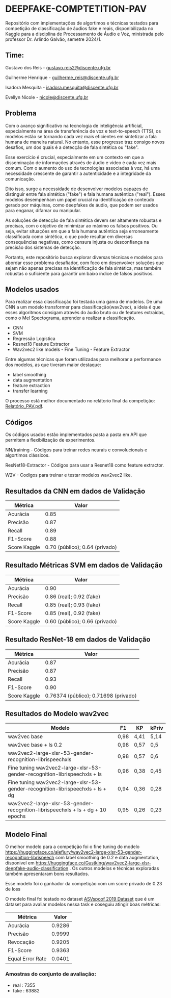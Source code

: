 # DEEPFAKE-COMPTETITION-PAV

Repositório com implementações de algortimos e técnicas testados para competição de classificação de áudios fake e reais, disponibilizada no Kaggle para a disciplina de Processamento de Áudio e Voz, ministrada pelo professor Dr. Arlindo Galvão, semetre 2024/1.

## Time:

Gustavo dos Reis - gustavo.reis2@discente.ufg.br

Guilherme Henrique - guilherme_reis@discente.ufg.br

Isadora Mesquita - isadora.mesquita@discente.ufg.br

Evellyn Nicole - nicole@discente.ufg.br

## Problema

Com o avanço significativo na tecnologia de inteligência artificial, especialmente na área de transferência de voz e text-to-speech (TTS), os modelos estão se tornando cada vez mais eficientes em sintetizar a fala humana de maneira natural. No entanto, esse progresso traz consigo novos desafios, um dos quais é a detecção de fala sintética ou "fake".

Esse exercício é crucial, especialmente em um contexto em que a disseminação de informações através de áudio e vídeo é cada vez mais comum. Com o aumento do uso de tecnologias associadas à voz, há uma necessidade crescente de garantir a autenticidade e a integridade da comunicação. 

Dito isso, surge a necessidade de desenvolver modelos capazes de distinguir entre fala sintética ("fake") e fala humana autêntica ("real"). Esses modelos desempenham um papel crucial na identificação de conteúdo gerado por máquinas, como deepfakes de áudio, que podem ser usados para enganar, difamar ou manipular.

As soluções de detecção de fala sintética devem ser altamente robustas e precisas, com o objetivo de minimizar ao máximo os falsos positivos. Ou seja, evitar situações em que a fala humana autêntica seja erroneamente classificada como sintética, o que pode resultar em diversas consequências negativas, como censura injusta ou desconfiança na precisão dos sistemas de detecção.

Portanto, este repositório busca explorar diversas técnicas e modelos para abordar esse problema desafiador, com foco em desenvolver soluções que sejam não apenas precisas na identificação de fala sintética, mas também robustas o suficiente para garantir um baixo índice de falsos positivos.

## Modelos usados
Para realizar essa classificação foi testada uma gama de modelos. De uma CNN a um modelo transformer para classificação(wav2vec), a ideia é que esses algoritmos consigam através do áudio bruto ou de features extraídas, como o Mel Spectograma, aprender a realizar a classificação.

* CNN
* SVM
* Regressão Logística
* Resnet18 Feature Extractor
* Wav2vec2 like models - Fine Tuning - Feature Extractor


Entre algumas técnicas que foram utilizadas para melhorar a performance dos modelos, as que tiveram maior destaque:
* label smoothing
* data augmentation
* feature extraction
* transfer learning

O processo está melhor documentado no relátorio final da competição: [Relatório_PAV.pdf](Relatório_PAV.pdf).

## Códigos

Os códigos usados estão implementados pasta a pasta em API que permitem a flexibilização de experimentos.

NN/training - Códigos para treinar redes neurais e convolucionais e algortimos clássicos.

ResNet18-Extractor - Códigos para usar a Resnet18 como feature extractor.

W2V - Codigos para treinar e testar modelos wav2vec2 like.

##  Resultados da CNN em dados de Validação

| Métrica        | Valor                  |
| -------------- | ---------------------- |
| Acurácia       | 0.85                   |
| Precisão       | 0.87                    |
| Recall         | 0.89                    |
| F1-Score       | 0.88                    |
| Score Kaggle   | 0.70 (público); 0.64 (privado) |

## Resultado Métricas SVM em dados de Validação

| Métrica        | Valor                            |
| -------------- | -------------------------------- |
| Acurácia       | 0.90                             |
| Precisão       | 0.86 (real); 0.92 (fake)         |
| Recall         | 0.85 (real); 0.93 (fake)         |
| F1-Score       | 0.85 (real), 0.92 (fake)         |
| Score Kaggle   | 0.60 (público); 0.66 (privado)   |

## Resultado ResNet-18 em dados de Validação

| Métrica      | Valor                            |
| ------------ | -------------------------------- |
| Acurácia     | 0.87                             |
| Precisão     | 0.87                             |
| Recall       | 0.93                             |
| F1-Score     | 0.90                             |
| Score Kaggle | 0.76374 (público); 0.71698 (privado) |


## Resultados do Modelo wav2vec

| Modelo                                                                         | F1   | KP   | kPriv |
| ------------------------------------------------------------------------------ | ---- | ---- | ----- |
| wav2vec base                                                                   | 0,98 | 4,41 | 5,14  |
| wav2vec base + ls 0.2                                                          | 0,98 | 0,57 | 0,5   |
| wav2vec2-large-xlsr-53-gender-recognition-librispeechxls                       | 0,98 | 0,57 | 0,6   |
| Fine tuning wav2vec2-large-xlsr-53-gender-recognition-librispeechxls + ls      | 0,96 | 0,38 | 0,45  |
| Fine tuning wav2vec2-large-xlsr-53-gender-recognition-librispeechxls + ls + dg | 0,94 | 0,36 | 0,28  |
| wav2vec2-large-xlsr-53-gender-recognition-librispeechxls + ls + dg + 10 epochs | 0,95 | 0,26 | 0,23  |

## Modelo Final

O melhor modelo para a competição foi o fine tuning do modelo https://huggingface.co/alefiury/wav2vec2-large-xlsr-53-gender-recognition-librispeech com label smoothing de 0.2 e data augmentation, disponivel em https://huggingface.co/Gustking/wav2vec2-large-xlsr-deepfake-audio-classification . Os outros modelos e técnicas exploradas também apresentaram bons resultados.

Esse modelo foi o ganhador da competição com um score privado de 0.23 de loss

O modelo final foi testado no dataset [ASVspoof 2019 Dataset](https://www.kaggle.com/datasets/awsaf49/asvpoof-2019-dataset) que é um dataset para avaliar modelos nessa task e coseguiu atingir boas métricas:

| Métrica             | Valor  |
| ------------------- | ------ |
| Acurácia            | 0.9286 |
| Precisão            | 0.9999 |
| Revocação           | 0.9205 |
| F1-Score            | 0.9363 |
| Equal Error Rate    | 0.0401 |

### Amostras do conjunto de avaliação:

- real : 7355
- fake : 63882


